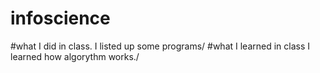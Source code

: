 # infoscience

#what I did in class. I listed up some programs/
#what I learned in class I learned how algorythm works./
